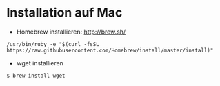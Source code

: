 # Installation auf Mac

* Homebrew installieren: <http://brew.sh/>

`/usr/bin/ruby -e "$(curl -fsSL https://raw.githubusercontent.com/Homebrew/install/master/install)"`

* wget installieren

`$ brew install wget`